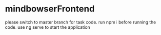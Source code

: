 # mindbowserFrontend
please switch to master branch for task code.
run npm i before running the code.
use ng serve to start the application
